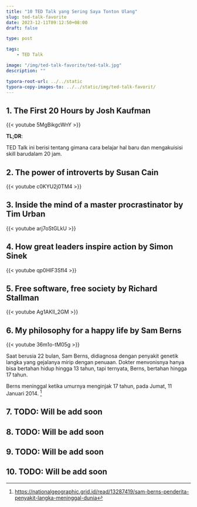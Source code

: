 ```yaml
---
title: "10 TED Talk yang Sering Saya Tonton Ulang"
slug: ted-talk-favorite
date: 2023-12-11T09:12:50+08:00
draft: false

type: post

tags:
    - TED Talk

image: "/img/ted-talk-favorite/ted-talk.jpg"
description: ""

typora-root-url: ../../static
typora-copy-images-to: ../../static/img/ted-talk-favorit/
---
```


## 1. The First 20 Hours by Josh Kaufman

{{< youtube 5MgBikgcWnY >}}

**TL;DR**:

TED Talk ini berisi tentang gimana cara belajar hal baru 
dan mengakuisisi skill barudalam 20 jam.

## 2. The power of introverts by Susan Cain

{{< youtube c0KYU2j0TM4 >}}

## 3. Inside the mind of a master procrastinator by Tim Urban

{{< youtube arj7oStGLkU >}}

## 4. How great leaders inspire action by Simon Sinek

{{< youtube qp0HIF3SfI4  >}}

## 5. Free software, free society by Richard Stallman

{{< youtube Ag1AKIl_2GM >}}

## 6. My philosophy for a happy life by Sam Berns

{{< youtube 36m1o-tM05g >}}

Saat berusia 22 bulan, Sam Berns, didiagnosa dengan penyakit genetik langka yang gejalanya mirip dengan penuaan.
Dokter menvonisnya hanya bisa bertahan hidup hingga 13 tahun, tapi ternyata, Berns, bertahan hingga 17 tahun.

Berns meninggal ketika umurnya menginjak 17 tahun, pada Jumat, 11 Januari 2014. [^1]

[^1]: https://nationalgeographic.grid.id/read/13287419/sam-berns-penderita-penyakit-langka-meninggal-dunia


## 7. TODO: Will be add soon
## 8. TODO: Will be add soon
## 9. TODO: Will be add soon
## 10. TODO: Will be add soon